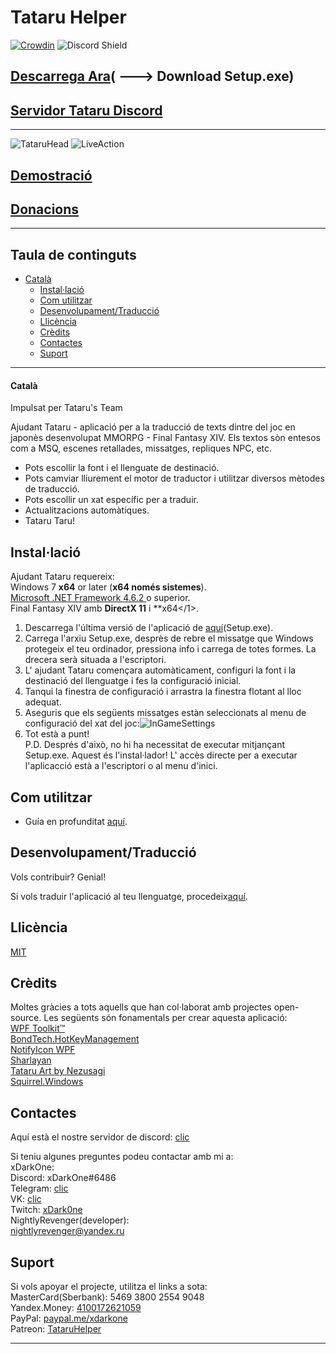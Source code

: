 # Tataru Helper

[![Crowdin](https://badges.crowdin.net/tataru-helper/localized.svg)](https://crowdin.com/project/tataru-helper) ![Discord Shield](https://discordapp.com/api/guilds/592039000538349569/widget.png?style=shield)

## [Descarrega Ara](https://github.com/NightlyRevenger/TataruHelper/releases/latest/download/Setup.exe)( \---> Download Setup.exe)

## [Servidor Tataru Discord](https://discord.gg/bSrpbd9)

* * *

![TataruHead](./Tataru_img.png) ![LiveAction](./LiveAction.gif)

## [Demostració](https://youtu.be/7HiQXzmkQuw)

## [Donacions](https://github.com/NightlyRevenger/TataruHelper/blob/master/README.md#support)

* * *

## Taula de continguts

* [Català](#Català) 
   * [Instal·lació](#Instal·lació)
   * [Com utilitzar](#Com-utilitzar)
   * [Desenvolupament/Traducció](#desenvolupamentdetraducció)
   * [Llicència](#llicència)
   * [Crèdits](#crèdits)
   * [Contactes](#contactes)
   * [Suport](#suport)

* * *

#### Català

Impulsat per Tataru's Team

Ajudant Tataru - aplicació per a la traducció de texts dintre del joc en japonès desenvolupat MMORPG - Final Fantasy XIV. Els textos sòn entesos com a MSQ, escenes retallades, missatges, repliques NPC, etc.

- Pots escollir la font i el llenguate de destinació.
- Pots camviar lliurement el motor de traductor i utilitzar diversos mètodes de traducció. 
- Pots escollir un xat específic per a traduir. 
- Actualitzacions automàtiques.
- Tataru Taru!

## Instal·lació

Ajudant Tataru requereix</strong>:  
Windows 7 **x64** or later (**x64 només sistemes**).  
[Microsoft .NET Framework 4.6.2 ](https://www.microsoft.com/net/download/dotnet-framework-runtime)o superior.  
Final Fantasy XIV amb **DirectX 11** i **x64</1>.</p> 

1. Descarrega l'última versió de l'aplicació de [aquí](https://github.com/NightlyRevenger/TataruHelper/releases/latest)(Setup.exe).
2. Carrega l'arxiu Setup.exe, desprès de rebre el missatge que Windows protegeix el teu ordinador, pressiona info i carrega de totes formes. La drecera serà situada a l'escriptori.
3. L' ajudant Tataru començara automàticament, configuri la font i la destinació del llenguatge i fes la configuració inicial.
4. Tanqui la finestra de configuració i arrastra la finestra flotant al lloc adequat.
5. Aseguris que els següents missatges estàn seleccionats al menu de configuració del xat del joc:![InGameSettings](./InGameSettings.png) 
6. Tot està a punt!  
   P.D. Després d'això, no hi ha necessitat de executar mitjançant Setup.exe. Aquest és l'instal·lador! L' accès directe per a executar l'aplicacció està a l'escriptori o al menu d'inici.

## Com utilitzar

- Guía en profunditat [aquí](./Guide.MD).

## Desenvolupament/Traducció

Vols contribuir? Genial!

Si vols traduir l'aplicació al teu llenguatge, procedeix[aquí](https://crowdin.com/project/tataru-helper).

## Llicència

[MIT](/LICENSE)

## Crèdits

Moltes gràcies a tots aquells que han col·laborat amb projectes open-source. Les següents són fonamentals per crear aquesta aplicació:  
[WPF Toolkit™](https://github.com/xceedsoftware/wpftoolkit)  
[BondTech.HotKeyManagement](https://github.com/bondtech/HotKey-Manager-for-WinForm-and-WPF-Apps)  
[NotifyIcon WPF](https://bitbucket.org/hardcodet/notifyicon-wpf/)  
[Sharlayan](https://github.com/FFXIVAPP/sharlayan)  
[Tataru Art by Nezusagi](https://www.deviantart.com/nezusagi)  
[Squirrel.Windows](https://github.com/Squirrel/Squirrel.Windows)

## Contactes

Aquí està el nostre servidor de discord: [clic](https://discord.gg/bSrpbd9)

Si teniu algunes preguntes podeu contactar amb mi a:  
xDarkOne:  
Discord: xDarkOne#6486  
Telegram: [clic](https://t.me/xDarkOne)  
VK: [clic](https://vk.com/velikov_ra)  
Twitch: [xDark0ne](https://www.twitch.tv/xdark0ne)  
NightlyRevenger(developer):  
<nightlyrevenger@yandex.ru>

## Suport

Si vols apoyar el projecte, utilitza el links a sota:  
MasterCard(Sberbank): 5469 3800 2554 9048  
Yandex.Money: [4100172621059](https://money.yandex.ru/to/4100172621059)  
PayPal: [paypal.me/xdarkone](https://www.paypal.me/xdarkone)  
Patreon: [TataruHelper](https://www.patreon.com/TataruHelper)

* * *
